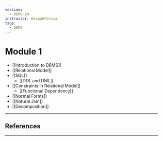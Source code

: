 ```yaml
---
version:
  - DBMS-24
instructor: DeepakPoonia
tags:
  - DBMS
---
```


# Module 1
- [[Introduction to DBMS]]
- [[Relational Model]]
- [[SQL]]
	- [[DDL and DML]]
- [[Constraints in Relational Model]]
	- [[Functional Dependency]]
- [[Normal Forms]]
- [[Natural Join]]
- [[Decomposition]]

---

## References


---
